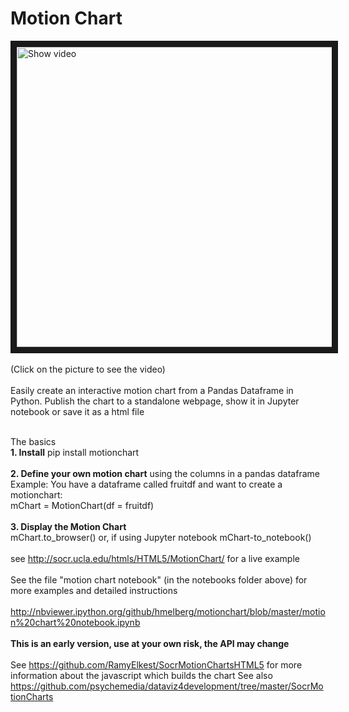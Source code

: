 # Motion Chart
<a href="http://www.youtube.com/watch?feature=player_embedded&v=JkpbY08swyA" target="_blank"><img src="http://img.youtube.com/vi/JkpbY08swyA/0.jpg" alt="Show video" width="720" height="480" border="10" /></a>
<BR><BR>
(Click on the picture to see the video)
<BR><BR>
Easily create an interactive motion chart from a Pandas Dataframe in Python. Publish the chart to a standalone webpage, show it in Jupyter notebook or save it as a html file
<BR><BR>

The basics<BR>
**1. Install**
pip install motionchart
<BR><BR>
**2. Define your own motion chart** using the columns in a pandas dataframe<BR>
Example: You have a dataframe called fruitdf and want to create a motionchart:
<BR>
mChart = MotionChart(df = fruitdf)
<BR><BR>
**3. Display the Motion Chart**<BR>
mChart.to_browser()
or, if using Jupyter notebook
mChart-to_notebook()
<BR><BR>
see http://socr.ucla.edu/htmls/HTML5/MotionChart/ for a live example
<BR><BR>
See the file "motion chart notebook" (in the notebooks folder above) for more examples and detailed instructions
<BR><BR>
http://nbviewer.ipython.org/github/hmelberg/motionchart/blob/master/motion%20chart%20notebook.ipynb
<BR><BR>
**This is an early version, use at your own risk, the API may change**
<BR><BR>
See https://github.com/RamyElkest/SocrMotionChartsHTML5 for more information about the javascript which builds the chart
See also https://github.com/psychemedia/dataviz4development/tree/master/SocrMotionCharts
